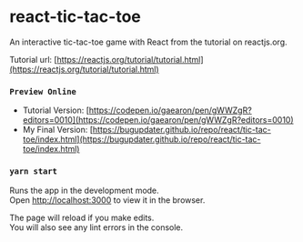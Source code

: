 # react-tic-tac-toe
An interactive tic-tac-toe game with React from the tutorial  on reactjs.org.

Tutorial url: [https://reactjs.org/tutorial/tutorial.html](https://reactjs.org/tutorial/tutorial.html)

### `Preview Online`

- Tutorial Version: [https://codepen.io/gaearon/pen/gWWZgR?editors=0010](https://codepen.io/gaearon/pen/gWWZgR?editors=0010)
- My Final Version: [https://bugupdater.github.io/repo/react/tic-tac-toe/index.html](https://bugupdater.github.io/repo/react/tic-tac-toe/index.html)

### `yarn start`

Runs the app in the development mode.<br />
Open [http://localhost:3000](http://localhost:3000) to view it in the browser.

The page will reload if you make edits.<br />
You will also see any lint errors in the console.

